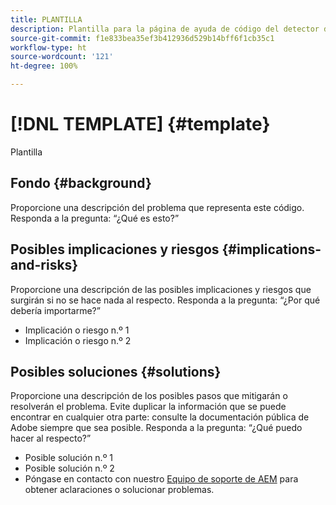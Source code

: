```yaml
---
title: PLANTILLA
description: Plantilla para la página de ayuda de código del detector de patrones
source-git-commit: f1e833bea35ef3b412936d529b14bff6f1cb35c1
workflow-type: ht
source-wordcount: '121'
ht-degree: 100%

---
```



# [!DNL TEMPLATE] {#template}

Plantilla

## Fondo {#background}

Proporcione una descripción del problema que representa este código.
Responda a la pregunta: “¿Qué es esto?”

## Posibles implicaciones y riesgos {#implications-and-risks}

Proporcione una descripción de las posibles implicaciones y riesgos que surgirán si no se hace nada al respecto.
Responda a la pregunta: “¿Por qué debería importarme?”

* Implicación o riesgo n.º 1
* Implicación o riesgo n.º 2

## Posibles soluciones {#solutions}

Proporcione una descripción de los posibles pasos que mitigarán o resolverán el problema. Evite duplicar la información que se puede encontrar en cualquier otra parte: consulte la documentación pública de Adobe siempre que sea posible.
Responda a la pregunta: “¿Qué puedo hacer al respecto?”

* Posible solución n.º 1
* Posible solución n.º 2
* Póngase en contacto con nuestro [Equipo de soporte de AEM](https://helpx.adobe.com/es/enterprise/using/support-for-experience-cloud.html) para obtener aclaraciones o solucionar problemas.
